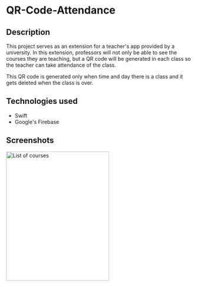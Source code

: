 # QR-Code-Attendance

## Description
This project serves as an extension for a teacher's app provided by a university. In this extension, professors will not only be able to see the courses they are teaching, but a QR code will be generated in each class so the teacher can take attendance of the class.

This QR code is generated only when time and day there is a class and it gets deleted when the class is over.

## Technologies used
- Swift
- Google's Firebase

## Screenshots
<img width="279" height="350" alt="List of courses" src="https://user-images.githubusercontent.com/35877147/128758506-0dd849c4-f657-476b-bb08-995c417930c3.png">
